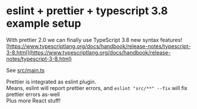 # eslint + prettier + typescript 3.8 example setup

With prettier 2.0 we can finally use TypeScript 3.8 new syntax features!
[https://www.typescriptlang.org/docs/handbook/release-notes/typescript-3-8.html](https://www.typescriptlang.org/docs/handbook/release-notes/typescript-3-8.html)

See [src/main.ts](src/main.ts)

Prettier is integrated as eslint plugin.  
Means, eslint will report prettier errors, and `eslint "src/**" --fix` will fix prettier errors as-well  
Plus more React stuff!
